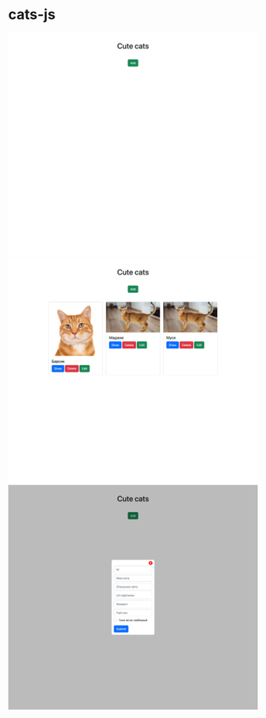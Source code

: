 # cats-js

![Alt text](./main.png?raw=true "главная страница")
![Alt text](./cats.html.png?raw=true "коты")
![Alt text](./add.html.png?raw=true "добавить котов")
